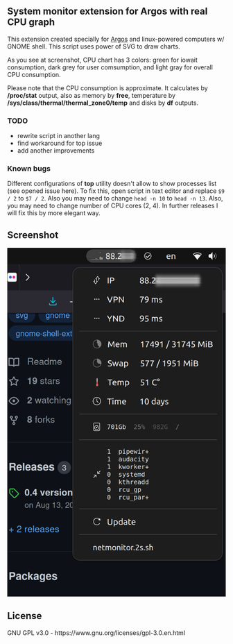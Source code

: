 <h2>System monitor extension for Argos with real CPU graph</h2>

This extension created specially for [Argos](https://github.com/p-e-w/argos) and linux-powered computers w/ GNOME shell.
This script uses power of SVG to draw charts.

As you see at screenshot, CPU chart has 3 colors: green for iowait consumption, dark grey for user comsumption, and light gray for overall CPU consumption.

Please note that the CPU consumption is approximate. It calculates by **/proc/stat** output, also as memory by **free**, temperature by **/sys/class/thermal/thermal_zone0/temp** and disks by **df** outputs.

<h3>TODO</h3>

* rewrite script in another lang
* find workaround for top issue
* add another improvements

<h3>Known bugs</h3>

Different configurations of **top** utility doesn't allow to show processes list (see opened issue here). 
To fix this, open script in text editor and replace `$9 / 2` to `$7 / 2`. Also you may need to change `head -n 10` to `head -n 13`. Also, you may need to change number of CPU cores (2, 4).
In further releases I will fix this by more elegant way.

<h2>Screenshot</h2>

<img src="https://raw.githubusercontent.com/fadeouter/sysinfo/master/screenshot.png">

<h2>License</h2>
GNU GPL v3.0 - https://www.gnu.org/licenses/gpl-3.0.en.html


